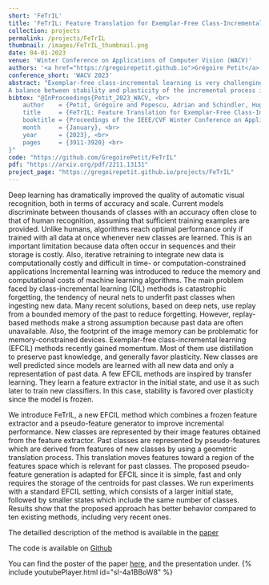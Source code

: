```yaml
---
short: 'FeTrIL'
title: 'FeTrIL: Feature Translation for Exemplar-Free Class-Incremental Learning'
collection: projects
permalink: /projects/FeTrIL
thumbnail: /images/FeTrIL_thumbnail.png
date: 04-01-2023
venue: 'Winter Conference on Applications of Computer Vision (WACV)'
authors: '<a href="https://gregoirepetit.github.io">Grégoire Petit</a>, <a href="https://scholar.google.com/citations?user=fjsa2GYAAAAJ">Adrian Popescu</a>, <a href="https://www.wayup.com/profile/Hugo-Schindler-788dbd9307/">Hugo Schindler</a>, <a href="https://davidpicard.github.io">David Picard</a> and <a href="https://scholar.google.fr/citations?user=IZczNpUAAAAJ">Bertrand Delezoide</a> ' 
conference_short: 'WACV 2023'
abstract: "Exemplar-free class-incremental learning is very challenging due to the negative effect of catastrophic forgetting.
A balance between stability and plasticity of the incremental process is needed in order to obtain good accuracy for past as well as new classes. Existing exemplar-free class-incremental methods focus either on successive fine tuning of the model, thus favoring plasticity, or on using a feature extractor fixed after the initial incremental state, thus favoring stability. We introduce a method which combines a fixed feature extractor and a pseudo-features generator to improve the stability-plasticity balance. The generator uses a simple yet effective geometric translation of new class features to create representations of past classes, made of pseudo-features. The translation of features only requires the storage of the centroid representations of past classes to produce their pseudo-features. Actual features of new classes and pseudo-features of past classes are fed into a linear classifier which is trained incrementally to discriminate between all classes.  The incremental process is much faster with the proposed method compared to mainstream ones which update the entire deep model. Experiments are performed with three challenging datasets, and different incremental settings. A comparison with ten existing methods shows that our method outperforms the others in most cases."
bibtex: "@InProceedings{Petit_2023_WACV, <br>
    author    = {Petit, Grégoire and Popescu, Adrian and Schindler, Hugo and Picard, David and Delezoide, Bertrand}, <br>
    title     = {FeTrIL: Feature Translation for Exemplar-Free Class-Incremental Learning}, <br>
    booktitle = {Proceedings of the IEEE/CVF Winter Conference on Applications of Computer Vision (WACV)}, <br>
    month     = {January}, <br>
    year      = {2023}, <br>
    pages     = {3911-3920} <br>
}"
code: "https://github.com/GregoirePetit/FeTrIL"
pdf: "https://arxiv.org/pdf/2211.13131"
project_page: "https://gregoirepetit.github.io/projects/FeTrIL"
---
```


Deep learning has dramatically improved the quality of automatic visual recognition, both in terms of accuracy and scale. Current models discriminate between thousands of classes with an accuracy often close to that of human recognition, assuming that sufficient training examples are provided. Unlike humans, algorithms reach optimal performance only if trained with all data at once whenever new classes are learned. This is an important limitation because data often occur in sequences and their storage is costly. Also, iterative retraining to integrate new data is computationally costly and difficult in time- or computation-constrained applications Incremental learning was introduced to reduce the memory and computational costs of machine learning algorithms. The main problem faced by class-incremental learning (CIL) methods is catastrophic forgetting, the tendency of neural nets to underfit past classes when ingesting new data. Many recent solutions, based on deep nets, use replay from a bounded memory of the past to reduce forgetting. However, replay-based methods make a strong assumption because past data are often unavailable. Also, the footprint of the image memory can be problematic for memory-constrained devices. Exemplar-free class-incremental learning (EFCIL) methods recently gained momentum. Most of them use distillation to preserve past knowledge, and generally favor plasticity. New classes are well predicted since models are learned with all new data and only a representation of past data. A few EFCIL methods are inspired by transfer learning. They learn a feature extractor in the initial state, and use it as such later to train new classifiers. In this case, stability is favored over plasticity since the model is frozen.

We introduce FeTrIL, a new EFCIL method which combines a frozen feature extractor and a pseudo-feature generator to improve incremental performance. New classes are represented by their image features obtained from the feature extractor. Past classes are represented by pseudo-features which are derived from features of new classes by using a geometric translation process. This translation moves features toward a region of the features space which is relevant for past classes. The proposed pseudo-feature generation is adapted for EFCIL since it is simple, fast and only requires the storage of the centroids for past classes. We run experiments with a standard EFCIL setting, which consists of a larger initial state, followed by smaller states which include the same number of classes. Results show that the proposed approach has better behavior compared to ten existing methods, including very recent ones.

The detailled description of the method is available in the [paper](https://openaccess.thecvf.com/content/WACV2023/html/Petit_FeTrIL_Feature_Translation_for_Exemplar-Free_Class-Incremental_Learning_WACV_2023_paper.html)

The code is available on [Github](https://github.com/GregoirePetit/FeTrIL)

You can find the poster of the paper [here](https://gregoirepetit.github.io/files/FeTrIL_poster.pdf), and the presentation 
under.
{% include youtubePlayer.html id="sI-4a1BBoW8" %}